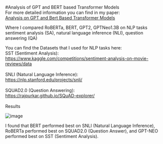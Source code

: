 #Analysis of GPT and BERT based Transformer Models
</br>
For more detailed information you can find in my paper:
</br>
[Analysis on GPT and Bert Based Transformer Models](Transformer_Analysis.pdf)

Where I compared RoBERTa, BERT, GPT2, GPTNeo1.3B on NLP tasks sentiment analysis (SA), natural language inference (NLI), question answering (QA)

You can find the Datasets that I used for NLP tasks here:
</br>
SST (Sentiment Analysis):
</br>
https://www.kaggle.com/competitions/sentiment-analysis-on-movie-reviews/data
</br>
</br>
SNLI (Natural Language Inference):
</br>
https://nlp.stanford.edu/projects/snli/
</br>
</br>
SQUAD2.0 (Question Answering):
</br>
https://rajpurkar.github.io/SQuAD-explorer/
</br>
</br>
Results 

![image](https://github.com/hwangdav000/Transformers_NLP/assets/29682356/0e80cfc6-ef42-4b2e-b6fd-ee9e842da45e)

I found that BERT performed best on SNLI (Natural Language Inference), RoBERTa performed best on SQUAD2.0 (Question Answer), and
GPT-NEO performed best on SST (Sentiment Analysis).
